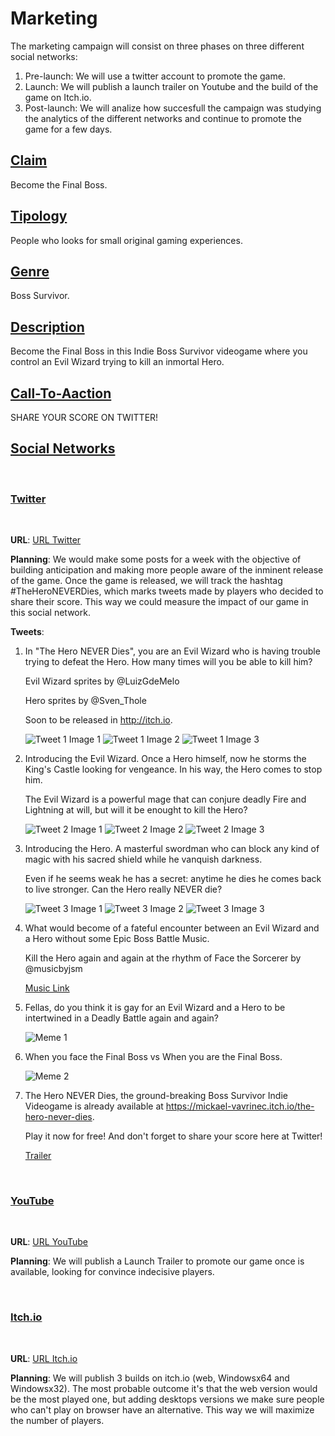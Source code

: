 # Marketing

The marketing campaign will consist on three phases on three different social networks:

1. Pre-launch: We will use a twitter account to promote the game.
2. Launch: We will publish a launch trailer on Youtube and the build of the game on Itch.io.
3. Post-launch: We will analize how succesfull the campaign was studying the analytics of the different networks and continue to promote the game for a few days.

## <ins>Claim</ins>

Become the Final Boss.

## <ins>Tipology</ins>

People who looks for small original gaming experiences.

## <ins>Genre</ins>

Boss Survivor.

## <ins>Description</ins>

Become the Final Boss in this Indie Boss Survivor videogame where you control an Evil Wizard trying to kill an inmortal Hero.

## <ins>Call-To-Aaction</ins>

SHARE YOUR SCORE ON TWITTER!

## <ins>Social Networks</ins>
<br>

### <ins>Twitter</ins>
<br>

**URL**: [URL Twitter](https://twitter.com/HeroNEVERDiesVG)

**Planning**: We would make some posts for a week with the objective of building anticipation and making more people aware of the inminent release of the game. Once the game is released, we will track the hashtag #TheHeroNEVERDies, which marks tweets made by players who decided to share their score. This way we could measure the impact of our game in this social network.

**Tweets**:

1.  In "The Hero NEVER Dies", you are an Evil Wizard who is having trouble trying to defeat the Hero. How many times will you be able to kill him?

    Evil Wizard sprites by @LuizGdeMelo

    Hero sprites by @Sven_Thole

    Soon to be released in http://itch.io.

    ![Tweet 1 Image 1](https://github.com/BraisGlezArias/TheHeroNeverDies/blob/main/Media/GG4uUPeW0AAdUDE.jpg)
    ![Tweet 1 Image 2](https://github.com/BraisGlezArias/TheHeroNeverDies/blob/main/Media/GG4uUQNWgAA645j.jpg)
    ![Tweet 1 Image 3](https://github.com/BraisGlezArias/TheHeroNeverDies/blob/main/Media/GG4uVUWX0AAAdJq.jpg)

2.  Introducing the Evil Wizard. Once a Hero himself, now he storms the King's Castle looking for vengeance. In his way, the Hero comes to stop him.

    The Evil Wizard is a powerful mage that can conjure deadly Fire and Lightning at will, but will it be enought to kill the Hero?

    ![Tweet 2 Image 1](https://github.com/BraisGlezArias/TheHeroNeverDies/blob/main/Media/GHDJRtkWcAAMzMF.jpg)
    ![Tweet 2 Image 2](https://github.com/BraisGlezArias/TheHeroNeverDies/blob/main/Media/GHDJV04WoAAio4p.jpg)
    ![Tweet 2 Image 3](https://github.com/BraisGlezArias/TheHeroNeverDies/blob/main/Media/GHDJYb-XAAM7b74.jpg)

3.  Introducing the Hero. A masterful swordman who can block any kind of magic with his sacred shield while he vanquish darkness. 

    Even if he seems weak he has a secret: anytime he dies he comes back to live stronger. Can the Hero really NEVER die?

    ![Tweet 3 Image 1](https://github.com/BraisGlezArias/TheHeroNeverDies/blob/main/Media/GHDNL2sXMAEXVOi.jpg)
    ![Tweet 3 Image 2](https://github.com/BraisGlezArias/TheHeroNeverDies/blob/main/Media/GHDNM6GWQAA3MYK.jpg)
    ![Tweet 3 Image 3](https://github.com/BraisGlezArias/TheHeroNeverDies/blob/main/Media/GHDNPHIWUAAMckm.jpg)

4.  What would become of a fateful encounter between an Evil Wizard and a Hero without some Epic Boss Battle Music.

    Kill the Hero again and again at the rhythm of Face the Sorcerer by @musicbyjsm

    [Music Link](https://github.com/BraisGlezArias/TheHeroNeverDies/blob/main/Media/Battle%201%20Loop.wav)

5.  Fellas, do you think it is gay for an Evil Wizard and a Hero to be intertwined in a Deadly Battle again and again?

    ![Meme 1](https://github.com/BraisGlezArias/TheHeroNeverDies/blob/main/Media/GHSIS9AXkAAvGk_.png)

6.  When you face the Final Boss vs When you are the Final Boss.

    ![Meme 2](https://github.com/BraisGlezArias/TheHeroNeverDies/blob/main/Media/GHSjYI7WkAAVrwY.jpg)

7.  The Hero NEVER Dies, the ground-breaking Boss Survivor Indie Videogame is already available at https://mickael-vavrinec.itch.io/the-hero-never-dies.

    Play it now for free! And don't forget to share your score here at Twitter!

    [Trailer](https://github.com/BraisGlezArias/TheHeroNeverDies/blob/main/Media/Trailer.mp4)

<br>

### <ins>YouTube</ins>
<br>

**URL**: [URL YouTube](https://www.youtube.com/watch?v=-3YyqqiOJ-8)

**Planning**: We will publish a Launch Trailer to promote our game once is available, looking for convince indecisive players.

<br>

### <ins>Itch.io</ins>
<br>

**URL**: [URL Itch.io](https://mickael-vavrinec.itch.io/the-hero-never-dies)

**Planning**: We will publish 3 builds on itch.io (web, Windowsx64 and Windowsx32). The most probable outcome it's that the web version would be the most played one, but adding desktops versions we make sure people who can't play on browser have an alternative. This way we will maximize the number of players.